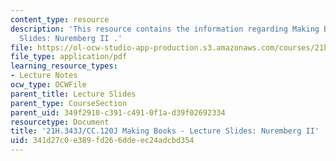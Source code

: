 ```yaml
---
content_type: resource
description: 'This resource contains the information regarding Making Books - Lecture
  Slides: Nuremberg II .'
file: https://ol-ocw-studio-app-production.s3.amazonaws.com/courses/21h-343j-making-books-the-renaissance-and-today-spring-2016/341d27c0e389fd266ddeec24adcbd354_MIT21H_343JS16_NuremII.pdf
file_type: application/pdf
learning_resource_types:
- Lecture Notes
ocw_type: OCWFile
parent_title: Lecture Slides
parent_type: CourseSection
parent_uid: 349f2910-c391-c491-0f1a-d39f02692334
resourcetype: Document
title: '21H.343J/CC.120J Making Books - Lecture Slides: Nuremberg II'
uid: 341d27c0-e389-fd26-6dde-ec24adcbd354
---
```

